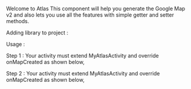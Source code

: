 Welcome to Atlas
This component will help you generate the Google Map v2 and also lets you use all the features with simple getter and setter methods.

Adding library to project :




Usage :

Step 1 : Your activity  must extend MyAtlasActivity and override onMapCreated as shown below,

 


Step 2 : Your activity  must extend MyAtlasActivity and override onMapCreated as shown below,

